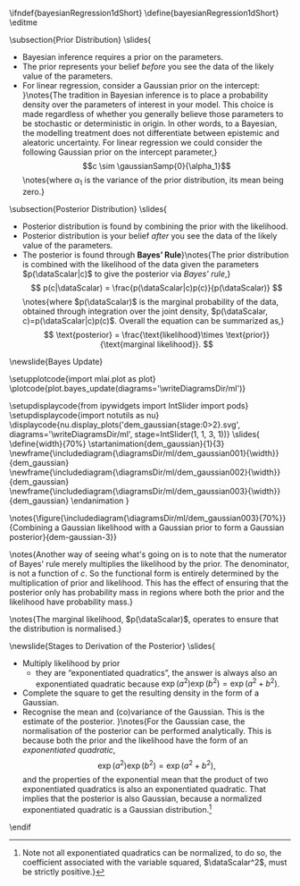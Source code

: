 \ifndef{bayesianRegression1dShort}
\define{bayesianRegression1dShort}
\editme

\subsection{Prior Distribution}
\slides{
* Bayesian inference requires a prior on the parameters.
* The prior represents your belief *before* you see the data of the likely value of the parameters.
* For linear regression, consider a Gaussian prior on the intercept:
}\notes{The tradition in Bayesian inference is to place a probability density over the parameters of interest in your model. This choice is made regardless of whether you generally believe those parameters to be stochastic or deterministic in origin. In other words, to a Bayesian, the modelling treatment does not differentiate between epistemic and aleatoric uncertainty. For linear regression we could consider the following Gaussian prior on the intercept parameter,}
  $$c \sim \gaussianSamp{0}{\alpha_1}$$
\notes{where $\alpha_1$ is the variance of the prior distribution, its mean being zero.}

\subsection{Posterior Distribution}
\slides{
* Posterior distribution is found by combining the prior with the likelihood.
* Posterior distribution is your belief *after* you see the data of the likely value of the parameters.
* The posterior is found through **Bayes’ Rule**}\notes{The prior distribution is combined with the likelihood of the data given the parameters $p(\dataScalar|c)$ to give the posterior via *Bayes' rule*,}
  $$
  p(c|\dataScalar) = \frac{p(\dataScalar|c)p(c)}{p(\dataScalar)}
  $$
  \notes{where $p(\dataScalar)$ is the marginal probability of the data, obtained through integration over the joint density, $p(\dataScalar, c)=p(\dataScalar|c)p(c)$. Overall the equation can be summarized as,}
  $$
  \text{posterior} = \frac{\text{likelihood}\times \text{prior}}{\text{marginal likelihood}}.
  $$



\newslide{Bayes Update}

\setupplotcode{import mlai.plot as plot}
\plotcode{plot.bayes_update(diagrams='\writeDiagramsDir/ml')}

\setupdisplaycode{from ipywidgets import IntSlider
import pods}
\setupdisplaycode{import notutils as nu}
\displaycode{nu.display_plots('dem_gaussian{stage:0>2}.svg', 
                            diagrams='\writeDiagramsDir/ml', 
							stage=IntSlider(1, 1, 3, 1))}
\slides{
\define{width}{70%}
\startanimation{dem_gaussian}{1}{3}
\newframe{\includediagram{\diagramsDir/ml/dem_gaussian001}{\width}}{dem_gaussian}
\newframe{\includediagram{\diagramsDir/ml/dem_gaussian002}{\width}}{dem_gaussian}
\newframe{\includediagram{\diagramsDir/ml/dem_gaussian003}{\width}}{dem_gaussian}
\endanimation
}

\notes{\figure{\includediagram{\diagramsDir/ml/dem_gaussian003}{70%}}{Combining a Gaussian likelihood with a Gaussian prior to form a Gaussian posterior}{dem-gaussian-3}}

\notes{Another way of seeing what's going on is to note that the numerator of Bayes' rule merely multiplies the likelihood by the prior. The denominator, is not a function of $c$. So the functional form is entirely determined by the multiplication of prior and likelihood. This has the effect of ensuring that the posterior only has probability mass in regions where both the prior and the likelihood have probability mass.}

\notes{The marginal likelihood, $p(\dataScalar)$, operates to ensure that the distribution is normalised.}

\newslide{Stages to Derivation of the Posterior}
\slides{
* Multiply likelihood by prior
  * they are “exponentiated quadratics”, the answer is always also an exponentiated quadratic because $\exp(a^2)\exp(b^2) = \exp(a^2 + b^2)$.
* Complete the square to get the resulting density in the form of a Gaussian.
* Recognise the mean and (co)variance of the Gaussian. This is the estimate of the posterior.
}\notes{For the Gaussian case, the normalisation of the posterior can be performed analytically. This is because both the prior and the likelihood have the form of an *exponentiated quadratic*,
$$
\exp(a^2)\exp(b^2) = \exp(a^2 + b^2),
$$
and the properties of the exponential mean that the product of two exponentiated quadratics is also an exponentiated quadratic. That implies that the posterior is also Gaussian, because a normalized exponentiated quadratic is a Gaussian distribution.[^normalize-gaussian]

[^normalize-gaussian]: Note not all exponentiated quadratics can be normalized, to do so, the coefficient associated with the variable squared, $\dataScalar^2$, must be strictly positive.}

\endif
